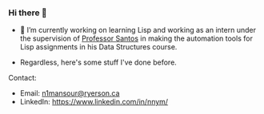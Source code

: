 ### Hi there 👋

- 🔭 I’m currently working on learning Lisp and working as an intern under the supervision of [Professor Santos](https://github.com/marcus3santos) in making the automation tools for Lisp assignments in his Data Structures course.

- Regardless, here's some stuff I've done before.

Contact:
- Email:
n1mansour@ryerson.ca
- LinkedIn:
https://www.linkedin.com/in/nnym/
<!--
**NabilNYMansour/NabilNYMansour** is a ✨ _special_ ✨ repository because its `README.md` (this file) appears on your GitHub profile.

Here are some ideas to get you started:

- 🔭 I’m currently working on ...
- 🌱 I’m currently learning ...
- 👯 I’m looking to collaborate on ...
- 🤔 I’m looking for help with ...
- 💬 Ask me about ...
- 📫 How to reach me: ...
- 😄 Pronouns: ...
- ⚡ Fun fact: ...
-->
